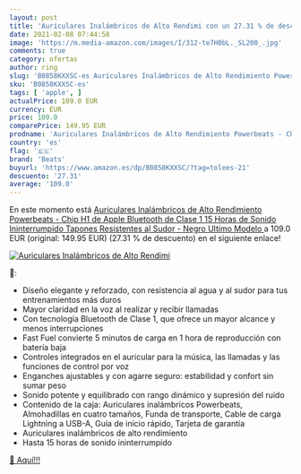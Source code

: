 ```yaml
---
layout: post
title: 'Auriculares Inalámbricos de Alto Rendimi con un 27.31 % de descuento'
date: 2021-02-08 07:44:58
image: 'https://m.media-amazon.com/images/I/312-te7H0bL._SL200_.jpg'
comments: true
category: ofertas
author: ring
slug: 'B0858KXXSC-es Auriculares Inalámbricos de Alto Rendimiento Powerbeats -...'
sku: 'B0858KXXSC-es'
tags: [ 'apple', ]
actualPrice: 109.0 EUR
currency: EUR
price: 109.0
comparePrice: 149.95 EUR
prodname: 'Auriculares Inalámbricos de Alto Rendimiento Powerbeats - Chip H1 de Apple  Bluetooth de Clase 1  15 Horas de Sonido Ininterrumpido  Tapones Resistentes al Sudor - Negro  Ultimo Modelo '
country: 'es'
flag: '🇪🇸'
brand: 'Beats'
buyurl: 'https://www.amazon.es/dp/B0858KXXSC/?tag=tolees-21'
descuento: '27.31'
average: '109.0'
---
```


En este momento está [Auriculares Inalámbricos de Alto Rendimiento Powerbeats - Chip H1 de Apple  Bluetooth de Clase 1  15 Horas de Sonido Ininterrumpido  Tapones Resistentes al Sudor - Negro  Ultimo Modelo ](https://www.amazon.es/dp/B0858KXXSC/?tag=tolees-21) a 109.0 EUR (original: 149.95 EUR) (27.31 %  de descuento) en el siguiente enlace!

[![Auriculares Inalámbricos de Alto Rendimi](https://m.media-amazon.com/images/I/312-te7H0bL._SL200_.jpg)](https://www.amazon.es/dp/B0858KXXSC/?tag=tolees-21)

🔎:

- Diseño elegante y reforzado, con resistencia al agua y al sudor para tus entrenamientos más duros
- Mayor claridad en la voz al realizar y recibir llamadas
- Con tecnología Bluetooth de Clase 1, que ofrece un mayor alcance y menos interrupciones
- Fast Fuel convierte 5 minutos de carga en 1 hora de reproducción con batería baja
- Controles integrados en el auricular para la música, las llamadas y las funciones de control por voz
- Enganches ajustables y con agarre seguro: estabilidad y confort sin sumar peso
- Sonido potente y equilibrado con rango dinámico y supresión del ruido
- Contenido de la caja: Auriculares inalámbricos Powerbeats, Almohadillas en cuatro tamaños, Funda de transporte, Cable de carga Lightning a USB-A, Guía de inicio rápido, Tarjeta de garantía
- Auriculares inalámbricos de alto rendimiento
- Hasta 15 horas de sonido ininterrumpido

[🛒 Aquí!!!](https://www.amazon.es/dp/B0858KXXSC/?tag=tolees-21)
